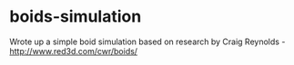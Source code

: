 # boids-simulation
Wrote up a simple boid simulation based on research by Craig Reynolds - http://www.red3d.com/cwr/boids/
